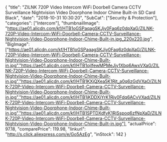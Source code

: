 {
	"title": "ZILNK 720P Video Intercom WiFi Doorbell Camera CCTV Surveillance Nightvision Video Doorphone Indoor Chime Built-in SD Card Black",
	"date": "2018-10-31 10:30:20",
	"SubCat": ["Security & Protection"],
	"categories": ["Intercom"],
	"thumbnailImage": "https://ae01.alicdn.com/kf/HTB1oGSPaqagSKJjy0Faq6z0dpXaG/ZILNK-720P-Video-Intercom-WiFi-Doorbell-Camera-CCTV-Surveillance-Nightvision-Video-Doorphone-Indoor-Chime-Built-in.jpg_220x220.jpg",
	"BigImage": ["https://ae01.alicdn.com/kf/HTB1oGSPaqagSKJjy0Faq6z0dpXaG/ZILNK-720P-Video-Intercom-WiFi-Doorbell-Camera-CCTV-Surveillance-Nightvision-Video-Doorphone-Indoor-Chime-Built-in.jpg","https://ae01.alicdn.com/kf/HTB1ojIfewMPMeJjy1Xbq6AwxVXaG/ZILNK-720P-Video-Intercom-WiFi-Doorbell-Camera-CCTV-Surveillance-Nightvision-Video-Doorphone-Indoor-Chime-Built-in.jpg","https://ae01.alicdn.com/kf/HTB1KXjQXea5K1Rjt_a0q6zGdVXaO/ZILNK-720P-Video-Intercom-WiFi-Doorbell-Camera-CCTV-Surveillance-Nightvision-Video-Doorphone-Indoor-Chime-Built-in.jpg","https://ae01.alicdn.com/kf/HTB1jKDDXiYrK1Rjy0Fdq6ACvVXad/ZILNK-720P-Video-Intercom-WiFi-Doorbell-Camera-CCTV-Surveillance-Nightvision-Video-Doorphone-Indoor-Chime-Built-in.jpg","https://ae01.alicdn.com/kf/HTB1SPTDXdfvK1RjSspoq6zfNpXaD/ZILNK-720P-Video-Intercom-WiFi-Doorbell-Camera-CCTV-Surveillance-Nightvision-Video-Doorphone-Indoor-Chime-Built-in.jpg"],
	"actualPrice": 97.18,
	"comparePrice": 119.98,
	"linkurl": "http://s.click.aliexpress.com/e/Go5AzEg",
	"inStock": 142
}
